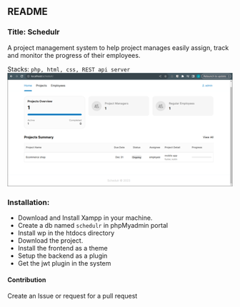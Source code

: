 ## README 

### Title: Schedulr
A project management system to help project manages easily assign, track and monitor the progress of their employees.

Stacks: ```php, html, css, REST api server```
![image](./2023-12-14_23-15.png)


### Installation:
- Download and Install Xampp in your machine.
- Create a db named ```schedulr``` in phpMyadmin portal
- Install wp in the htdocs directory
- Download the project.
- Install the frontend as a theme
- Setup the backend as a plugin
- Get the jwt plugin in the system

#### Contribution
Create an Issue or request for a pull request
